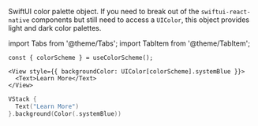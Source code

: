 ---
---

SwiftUI color palette object. If you need to break out of the `swiftui-react-native` components but still need to access a `UIColor`, this object provides light and dark color palettes.

import Tabs from '@theme/Tabs';
import TabItem from '@theme/TabItem';

<Tabs>
<TabItem value="srn" label="swiftui-react-native">

```tsx
const { colorScheme } = useColorScheme();
```

```tsx
<View style={{ backgroundColor: UIColor[colorScheme].systemBlue }}>
  <Text>Learn More</Text>
</View>
```

</TabItem>
<TabItem value="swiftui" label="SwiftUI">

```swift
VStack {
  Text("Learn More")
}.background(Color(.systemBlue))
```

</TabItem>

</Tabs>
